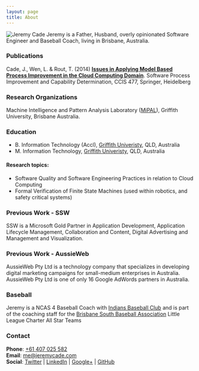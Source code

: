 ```yaml
---
layout: page
title: About
---
```


<img src="../images/JeremyCa.jpg" title="Jeremy Cade" class="right">
Jeremy is a Father, Husband, overly opinionated Software Engineer and Baseball Coach, living in Brisbane, Australia.

### Publications

Cade, J., Wen, L. & Rout, T. (2014) **[Issues in Applying Model Based Process Improvement in the Cloud Computing Domain](http://link.springer.com/chapter/10.1007%2F978-3-319-13036-1_21)**. Software Process Improvement and Capability Determination, CCIS 477, Springer, Heidelberg

### Research Organizations

Machine Intelligence and Pattern Analysis Laboratory ([MiPAL](http://www.mipal.net.au)), Griffith University, Brisbane Australia.

### Education

- B. Information Technology (Accl), [Griffith Univeristy](http://www.griffith.edu.au), QLD, Australia
- M. Information Technology, [Griffith Univeristy](http://www.griffith.edu.au), QLD, Australia

#### Research topics:

- Software Quality and Software Engineering Practices in relation to Cloud Computing
- Formal Verification of Finite State Machines (used within robotics, and safety critical systems) 

### Previous Work - SSW

SSW is a Microsoft Gold Partner in Application Development, Application Lifecycle Management, Collaboration and Content, Digital Advertising and Management and Visualization. 

### Previous Work - AussieWeb

AussieWeb Pty Ltd is a technology company that specializes in developing digital marketing campaigns for small-medium enterprises in Australia. AussieWeb Pty Ltd is one of only 16 Google AdWords partners in Australia. 

### Baseball

Jeremy is a NCAS 4 Baseball Coach with [Indians Baseball Club](http://www.indians.org.au) and is part of the coaching staff for the [Brisbane South Baseball Association](http://bsba.baseball.com.au) Little League Charter All Star Teams

### Contact

**Phone**: [+61 407 025 582](tel://+61407025582)<br />
**Email**: [me@jeremycade.com](mailto://me@jeremycade.com)<br />
**Social**: [Twitter](https://twitter.com/jcade83) | [LinkedIn](http://au.linkedin.com/in/jeremycade) | [Google+](https://plus.google.com/+JeremyCade/) | [GitHub](https://github.com/JeremyCade)